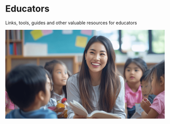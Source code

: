 # Educators

Links, tools, guides and other valuable resources for educators

![](./assets/educators.png)
